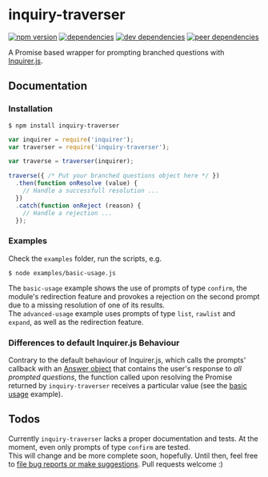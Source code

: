 # inquiry-traverser

[![npm version](https://badge.fury.io/js/inquiry-traverser.svg)](https://badge.fury.io/js/inquiry-traverser) [![dependencies](https://david-dm.org/ta2edchimp/inquiry-traverser.svg)](https://david-dm.org/ta2edchimp/inquiry-traverser) [![dev dependencies](https://david-dm.org/ta2edchimp/inquiry-traverser/dev-status.svg)](https://david-dm.org/ta2edchimp/inquiry-traverser#info=devDependencies) [![peer dependencies](https://david-dm.org/ta2edchimp/inquiry-traverser/peer-status.svg)](https://david-dm.org/ta2edchimp/inquiry-traverser#info=peerDependencies)

A Promise based wrapper for prompting branched questions with [Inquirer.js](https://github.com/sboudrias/Inquirer.js).

## Documentation

### Installation

```
$ npm install inquiry-traverser
```

```JavaScript
var inquirer = require('inquirer');
var traverser = require('inquiry-traverser');

var traverse = traverser(inquirer);

traverse({ /* Put your branched questions object here */ })
  .then(function onResolve (value) {
    // Handle a successfull resolution ...
  })
  .catch(function onReject (reason) {
    // Handle a rejection ...
  });
```

### Examples

Check the `examples` folder, run the scripts, e.g.

```
$ node examples/basic-usage.js
```

The `basic-usage` example shows the use of prompts of type `confirm`, the module's redirection feature and provokes a rejection on the second prompt due to a missing resolution of one of its results.  
The `advanced-usage` example uses prompts of type `list`, `rawlist` and `expand`, as well as the redirection feature.

### Differences to default Inquirer.js Behaviour

Contrary to the default behaviour of Inquirer.js, which calls the prompts' callback with an [Answer object](https://github.com/sboudrias/Inquirer.js#answers) that contains the user's response to _all prompted questions_, the function called upon resolving the Promise returned by `inquiry-traverser` receives a particular value (see the [basic usage](https://github.com/ta2edchimp/inquiry-traverser/blob/master/examples/basic-usage.js) example).

## Todos

Currently `inquiry-traverser` lacks a proper documentation and tests. At the moment, even only prompts of type `confirm` are tested.  
This will change and be more complete soon, hopefully. Until then, feel free to [file bug reports or make suggestions](https://github.com/ta2edchimp/inquiry-traverser/issues). Pull requests welcome :)
